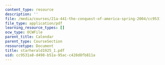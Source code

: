 ```yaml
---
content_type: resource
description: ''
file: /media/courses/21a-441-the-conquest-of-america-spring-2004/cc9531a8d498b51a95acc428d8fb811a_starherald1925_1.pdf
file_type: application/pdf
learning_resource_types: []
ocw_type: OCWFile
parent_title: Calendar
parent_type: CourseSection
resourcetype: Document
title: starherald1925_1.pdf
uid: cc9531a8-d498-b51a-95ac-c428d8fb811a
---
```

